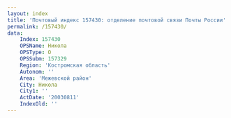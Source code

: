```yaml
---
layout: index
title: 'Почтовый индекс 157430: отделение почтовой связи Почты России'
permalink: /157430/
data:
    Index: 157430
    OPSName: Никола
    OPSType: О
    OPSSubm: 157329
    Region: 'Костромская область'
    Autonom: ''
    Area: 'Межевской район'
    City: Никола
    City1: ''
    ActDate: '20030811'
    IndexOld: ''
---
```

